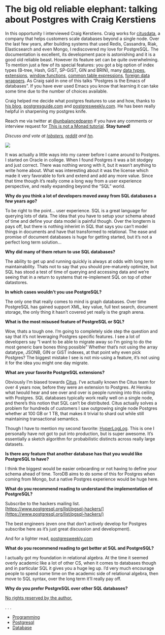# The big old reliable elephant: talking about Postgres with Craig Kerstiens

In this opportunity I interviewed Craig Kerstiens. Craig works for [citusdata](https://www.citusdata.com/), a company that helps customers scale databases beyond a single node. Over the last few years, after building systems that used Redis, Cassandra, Riak, Elasticsearch and even Mongo, I rediscovered my love for PostgreSQL. The documentation is excellent, its development pace is astonishing and it is a good old reliable beast. However its feature set can be quite overwhelming. To mention just a few of its special features: you got a big option of index types (B-tree, Hash, GiST, SP-GiST, GIN and BRIN), many [data types](http://www.craigkerstiens.com/2014/05/07/Postgres-datatypes-the-ones-youre-not-using/), [extensions](http://railsware.com/blog//2012/04/23/postgresql-most-useful-extensions/), [window functions](http://postgresguide.com/sql/window.html), [common table expressions](http://postgresguide.com/cool/ctes.html), [foreign data wrappers](http://www.craigkerstiens.com/2013/08/05/a-look-at-FDWs/). As Craig said in one of this talks “Postgres is the Emacs of databases”. If you have ever used Emacs you know that learning it can take some time due to the number of choices available.

Craig helped me decide what postgres features to use and how, thanks to [his blog](http://www.craigkerstiens.com/content/), [postgresguide.com](http://www.postgresguide.com/) and [postgresweekly.com](https://postgresweekly.com/). He has been really helpful in sharpening my postgres knife.

Reach me via twitter at [@unbalancedparen](http://twitter.com/unbalancedparen) if you have any comments or interview request for [This is not a Monad tutorial](https://medium.com/this-is-not-a-monad-tutorial/). **Stay tuned!**

_Discuss and vote at_ [_lobsters_](https://lobste.rs/s/y0k2h5/big_old_reliable_elephant_talking_about)_,_ [_reddit_](https://www.reddit.com/r/programming/comments/67owq6/the_big_old_reliable_elephant_talking_about/) _and_ [_hn_](https://news.ycombinator.com/item?id=14203940)_._

![](https://miro.medium.com/max/560/1*xBJtkf59c2V5ncf-Q-1_Eg.jpeg?q=20)

It was actually a little ways into my career before I came around to Postgres. I started on Oracle in college. When I found Postgres it was a bit stodgey and just correct. There was nothing wrong with it, but it wasn’t anything to write home about. What was interesting about it was the license which made it very favorable to fork and extend and add any more value. Since that time though it’s really come a long way from a user experience perspective, and really expanding beyond the “SQL” world.

**Why do you think a lot of developers moved away from SQL databases a few years ago?**

To be right to the point… user experience. SQL is a great language for querying lots of data. The idea that you have to setup your schema ahead of time and define your data model is painful though. Over the longterm is pays off, but there is nothing inherint in SQL that says you can’t model things in documents and have that transformed to relational. The ease and promise of document databases is huge for getting started, but it’s not a perfect long term solution…

**Why did many of them return to use SQL databases?**

The ability to get up and running quickly is always at odds with long term maintainability. Thats not to say that you should pre-maturely optimize, but SQL has stood a test of time of querying and accessing data and we’re seeing that in a return to systems that re-implement SQL on top of other datastores.

**In which cases wouldn’t you use PostgreSQL?**

The only one that really comes to mind is graph databases. Over time PostgreSQL has gained support XML, key value, full text search, document storage, the only thing it hasn’t covered yet really is the graph arena.

**What is the most misused feature of PostgreSQL or SQL?**

Wow, thats a tough one. I’m going to completely side step the question and say that it’s not leveraging Postgres specific features. I see a lot of developers say “I want to be able to migrate away so I’m going to do the most generic bare bones thing possible” Whether that’s not using the array datatype, JSONB, GIN or GiST indexes, at that point why even pick Postgres? The biggest mistake I see is not mis-using a feature, it’s not using it for the idea you might one day migrate.

**What are your favorite PostgreSQL extensions?**

Obviously I’m biased towards [Citus](https://github.com/citusdata/citus). I’ve actually known the Citus team for over 4 years now, before they were an extension to Postgres. At Heroku what Iwould hear and see over and over is people running into this ceiling with Postgres. SQL databases typically work really well on a single node, and there’s this notion that SQL can’t be distributed. Citus actually solves a problem for hundreds of customers I saw outgrowing single node Postgres whether at 100 GB or 1 TB, that makes it trivial to shard out while still maintaining transactional semantics.

Though I have to mention my second favorite: [HyperLogLog](https://www.citusdata.com/blog/2017/04/04/distributed_count_distinct_with_postgresql/). This is one I personally have not got to put into production, but is super awesome. It’s essentially a sketch algorithm for probabilistic distincts across really large datasets.

**Is there any feature that another database has that you would like PostgreSQL to have?**

I think the biggest would be easier onboarding or not having to define your schema ahead of time. ToroDB aims to do some of this for Postgres when coming from Mongo, but a native Postgres experience would be huge here.

**What do you recommend reading to understand the implementation of PostgreSQL?**

Subscribe to the hackers mailing list.  
[https://www.postgresql.org/list/pgsql-hackers/](https://www.postgresql.org/list/pgsql-hackers/)

The best engineers (even one that don’t actively develop for Postgres subscribe here as it’s just great discussion and development).

And for a lighter read, [postgresweekly.com](http://postgresweekly.com)

**What do you recommend reading to get better at SQL and PostgreSQL?**

I actually got my foundation in relational algebra. At the time it seemed overly academic like a lot of other CS, when it comes to databases though and in particular SQL it gives you a huge leg up. I’d very much encourage people to spend some time on the academic side of relational algebra, then move to SQL syntax, over the long term it’ll really pay off.

**Why do you prefer PostgreSQL over other SQL databases?**

[No rights reserved by the author.](http://creativecommons.org/publicdomain/zero/1.0/)

   . . .

-   [Programming](https://notamonadtutorial.com/tagged/programming)
-   [Postgresql](https://notamonadtutorial.com/tagged/postgresql)
-   [Database](https://notamonadtutorial.com/tagged/database)
